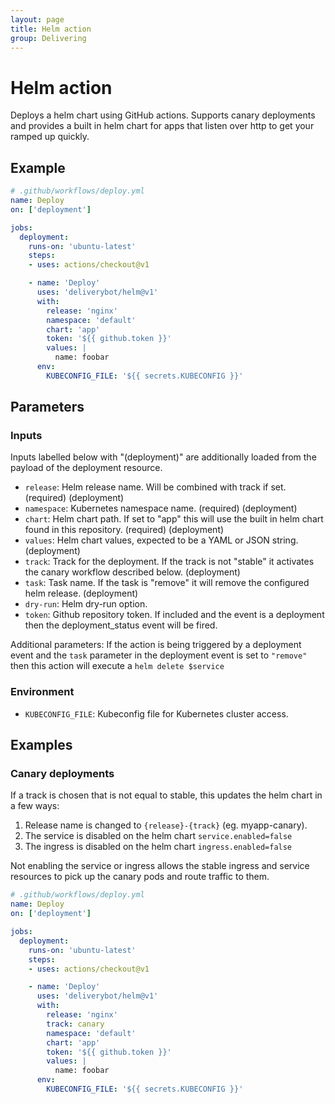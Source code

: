 ```yaml
---
layout: page
title: Helm action
group: Delivering
---
```


# Helm action

Deploys a helm chart using GitHub actions. Supports canary deployments and
provides a built in helm chart for apps that listen over http to get your ramped
up quickly.

## Example

```yaml
# .github/workflows/deploy.yml
name: Deploy
on: ['deployment']

jobs:
  deployment:
    runs-on: 'ubuntu-latest'
    steps:
    - uses: actions/checkout@v1

    - name: 'Deploy'
      uses: 'deliverybot/helm@v1'
      with:
        release: 'nginx'
        namespace: 'default'
        chart: 'app'
        token: '${{ github.token }}'
        values: |
          name: foobar
      env:
        KUBECONFIG_FILE: '${{ secrets.KUBECONFIG }}'
```

## Parameters

### Inputs

Inputs labelled below with "(deployment)" are additionally loaded from the
payload of the deployment resource.

- `release`: Helm release name. Will be combined with track if set. (required)
  (deployment)
- `namespace`: Kubernetes namespace name. (required) (deployment)
- `chart`: Helm chart path. If set to "app" this will use the built in helm
  chart found in this repository. (required) (deployment)
- `values`: Helm chart values, expected to be a YAML or JSON string.
  (deployment)
- `track`: Track for the deployment. If the track is not "stable" it activates
  the canary workflow described below. (deployment)
- `task`: Task name. If the task is "remove" it will remove the configured helm
  release. (deployment)
- `dry-run`: Helm dry-run option.
- `token`: Github repository token. If included and the event is a deployment
  then the deployment_status event will be fired.

Additional parameters: If the action is being triggered by a deployment event
and the `task` parameter in the deployment event is set to `"remove"` then this
action will execute a `helm delete $service`

### Environment

- `KUBECONFIG_FILE`: Kubeconfig file for Kubernetes cluster access.

## Examples

### Canary deployments

If a track is chosen that is not equal to stable, this updates the helm chart
in a few ways:

1. Release name is changed to `{release}-{track}` (eg. myapp-canary).
2. The service is disabled on the helm chart `service.enabled=false`
3. The ingress is disabled on the helm chart `ingress.enabled=false`

Not enabling the service or ingress allows the stable ingress and service
resources to pick up the canary pods and route traffic to them.

```yaml
# .github/workflows/deploy.yml
name: Deploy
on: ['deployment']

jobs:
  deployment:
    runs-on: 'ubuntu-latest'
    steps:
    - uses: actions/checkout@v1

    - name: 'Deploy'
      uses: 'deliverybot/helm@v1'
      with:
        release: 'nginx'
        track: canary
        namespace: 'default'
        chart: 'app'
        token: '${{ github.token }}'
        values: |
          name: foobar
      env:
        KUBECONFIG_FILE: '${{ secrets.KUBECONFIG }}'
```
